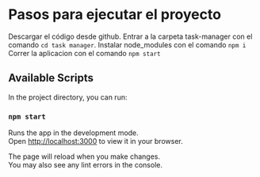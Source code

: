# Pasos para ejecutar el proyecto
Descargar el código desde github.
Entrar a la carpeta task-manager con el comando `cd task manager`.
Instalar node_modules con el comando `npm i`
Correr la aplicacion con el comando `npm start`


## Available Scripts

In the project directory, you can run:

### `npm start`

Runs the app in the development mode.\
Open [http://localhost:3000](http://localhost:3000) to view it in your browser.

The page will reload when you make changes.\
You may also see any lint errors in the console.

